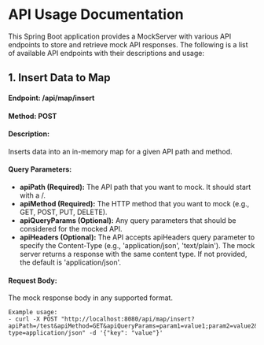 # API Usage Documentation

This Spring Boot application provides a MockServer with various API endpoints to store and retrieve mock API responses. The following is a list of available API endpoints with their descriptions and usage:

## 1. Insert Data to Map

#### Endpoint: /api/map/insert
#### Method: POST
#### Description: 
Inserts data into an in-memory map for a given API path and method.

#### Query Parameters:

* **apiPath (Required):** The API path that you want to mock. It should start with a /.
* **apiMethod (Required):** The HTTP method that you want to mock (e.g., GET, POST, PUT, DELETE).
* **apiQueryParams (Optional):** Any query parameters that should be considered for the mocked API.
* **apiHeaders (Optional):** The API accepts apiHeaders query parameter to specify the Content-Type (e.g., 'application/json', 'text/plain'). The mock server returns a response with the same content type. If not provided, the default is 'application/json'.

#### Request Body: 
The mock response body in any supported format.

```curl
Example usage:
- curl -X POST "http://localhost:8080/api/map/insert?apiPath=/test&apiMethod=GET&apiQueryParams=param1=value1;param2=value2&apiHeaders=content-type=application/json" -d '{"key": "value"}'
```

